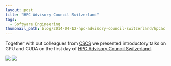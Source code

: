 ```yaml
---
layout: post
title: "HPC Advisory Council Switzerland"
tags:
  - Software Engineering
thumbnail_path: blog/2014-04-12-hpc-advisory-council-switzerland/hpcac.png
---
```


Together with out colleagues from [CSCS](http://cscs.ch/) we presented introductory talks on GPU and CUDA on the first day of [HPC Advisory Council Switzerland](http://www.hpcadvisorycouncil.com/events/2014/swiss-workshop/agenda.php).

[![](https://img.youtube.com/vi/R3GQMMp86Nk/0.jpg)](https://youtu.be/R3GQMMp86Nk)
[![](https://img.youtube.com/vi/GMsbhcszZag/0.jpg)](https://youtu.be/GMsbhcszZag)
